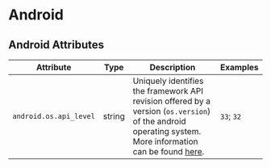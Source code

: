 # Android

## Android Attributes
<!-- semconv registry.android(omit_requirement_level) -->
| Attribute  | Type | Description  | Examples  |
|---|---|---|---|
| `android.os.api_level` | string | Uniquely identifies the framework API revision offered by a version (`os.version`) of the android operating system. More information can be found [here](https://developer.android.com/guide/topics/manifest/uses-sdk-element#ApiLevels). | `33`; `32` |
<!-- endsemconv -->
